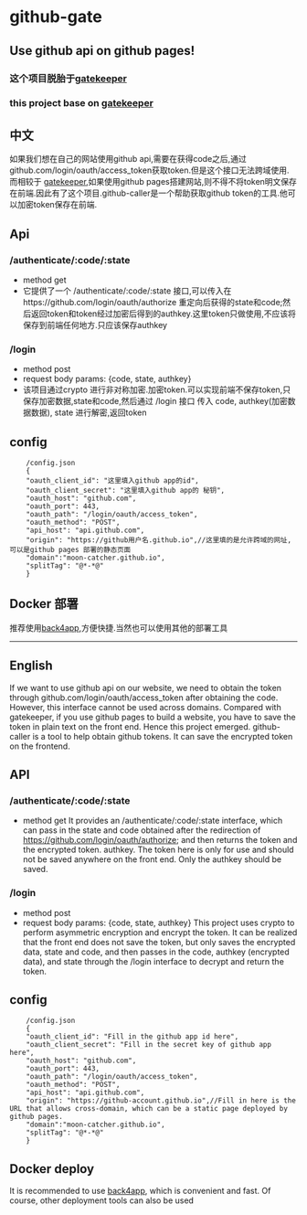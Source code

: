 # github-gate #

## Use github api on github pages!

### 这个项目脱胎于[gatekeeper](https://github.com/prose/gatekeeper)
### this project base on [gatekeeper](https://github.com/prose/gatekeeper)
## 中文

如果我们想在自己的网站使用github api,需要在获得code之后,通过github.com/login/oauth/access_token获取token.但是这个接口无法跨域使用.
而相较于 [gatekeeper](https://github.com/prose/gatekeeper),如果使用github pages搭建网站,则不得不将token明文保存在前端.因此有了这个项目.github-caller是一个帮助获取github token的工具.他可以加密token保存在前端.

## Api
### /authenticate/:code/:state
- method get
- 它提供了一个 /authenticate/:code/:state 接口,可以传入在https://github.com/login/oauth/authorize 重定向后获得的state和code;然后返回token和token经过加密后得到的authkey.这里token只做使用,不应该将保存到前端任何地方.只应该保存authkey

### /login
- method post
- request body params: {code, state, authkey}
- 该项目通过crypto 进行非对称加密.加密token.可以实现前端不保存token,只保存加密数据,state和code,然后通过 /login 接口 传入 code, authkey(加密数据数据), state 进行解密,返回token


## config

```
    /config.json
    {
    "oauth_client_id": "这里填入github app的id",
    "oauth_client_secret": "这里填入github app的 秘钥",
    "oauth_host": "github.com",
    "oauth_port": 443,
    "oauth_path": "/login/oauth/access_token",
    "oauth_method": "POST",
    "api_host": "api.github.com",
    "origin": "https://github用户名.github.io",//这里填的是允许跨域的网址,可以是github pages 部署的静态页面
    "domain":"moon-catcher.github.io",
    "splitTag": "@*-*@"
    }

```
## Docker 部署
推荐使用[back4app](https://www.back4app.com/),方便快捷.当然也可以使用其他的部署工具


--------------------------------------------------------------
## English

If we want to use github api on our website, we need to obtain the token through github.com/login/oauth/access_token after obtaining the code. However, this interface cannot be used across domains.
Compared with gatekeeper, if you use github pages to build a website, you have to save the token in plain text on the front end. Hence this project emerged. github-caller is a tool to help obtain github tokens. It can save the encrypted token on the frontend.

## API
### /authenticate/:code/:state
- method get
It provides an /authenticate/:code/:state interface, which can pass in the state and code obtained after the redirection of https://github.com/login/oauth/authorize; and then returns the token and the encrypted token. authkey. The token here is only for use and should not be saved anywhere on the front end. Only the authkey should be saved.

### /login
- method post
- request body params: {code, state, authkey}
This project uses crypto to perform asymmetric encryption and encrypt the token. It can be realized that the front end does not save the token, but only saves the encrypted data, state and code, and then passes in the code, authkey (encrypted data), and state through the /login interface to decrypt and return the token.

## config
```
    /config.json
    {
    "oauth_client_id": "Fill in the github app id here",
    "oauth_client_secret": "Fill in the secret key of github app here",
    "oauth_host": "github.com",
    "oauth_port": 443,
    "oauth_path": "/login/oauth/access_token",
    "oauth_method": "POST",
    "api_host": "api.github.com",
    "origin": "https://github-account.github.io",//Fill in here is the URL that allows cross-domain, which can be a static page deployed by github pages.
    "domain":"moon-catcher.github.io",
    "splitTag": "@*-*@"
    }

```


## Docker deploy
It is recommended to use [back4app](https://www.back4app.com/), which is convenient and fast. Of course, other deployment tools can also be used